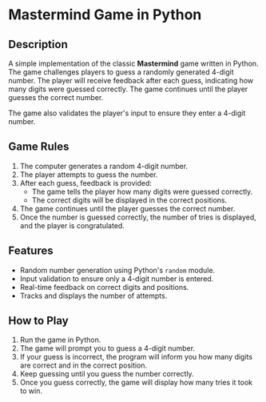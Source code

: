 # Mastermind Game in Python

## Description

A simple implementation of the classic **Mastermind** game written in Python. The game challenges players to guess a randomly generated 4-digit number. The player will receive feedback after each guess, indicating how many digits were guessed correctly. The game continues until the player guesses the correct number.

The game also validates the player's input to ensure they enter a 4-digit number.

## Game Rules

1. The computer generates a random 4-digit number.
2. The player attempts to guess the number.
3. After each guess, feedback is provided:
   - The game tells the player how many digits were guessed correctly.
   - The correct digits will be displayed in the correct positions.
4. The game continues until the player guesses the correct number.
5. Once the number is guessed correctly, the number of tries is displayed, and the player is congratulated.

## Features

- Random number generation using Python's `random` module.
- Input validation to ensure only a 4-digit number is entered.
- Real-time feedback on correct digits and positions.
- Tracks and displays the number of attempts.

## How to Play

1. Run the game in Python.
2. The game will prompt you to guess a 4-digit number.
3. If your guess is incorrect, the program will inform you how many digits are correct and in the correct position.
4. Keep guessing until you guess the number correctly.
5. Once you guess correctly, the game will display how many tries it took to win.





